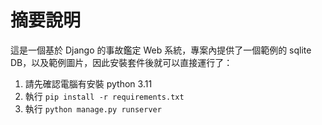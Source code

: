 # 摘要說明
這是一個基於 Django 的事故鑑定 Web 系統，專案內提供了一個範例的 sqlite DB，以及範例圖片，因此安裝套件後就可以直接運行了：
1. 請先確認電腦有安裝 python 3.11
2. 執行 `pip install -r requirements.txt`
3. 執行 `python manage.py runserver`
